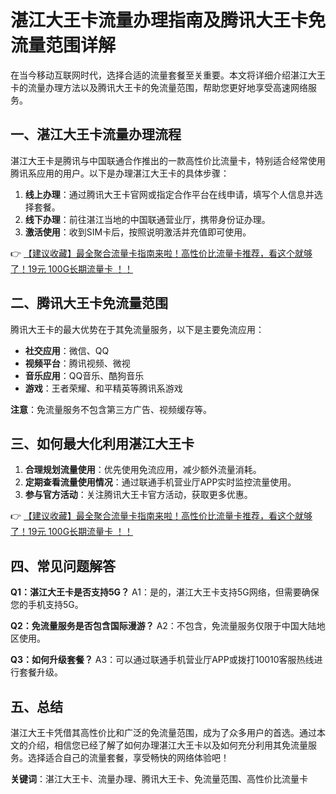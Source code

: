 # 湛江大王卡流量办理指南及腾讯大王卡免流量范围详解

在当今移动互联网时代，选择合适的流量套餐至关重要。本文将详细介绍湛江大王卡的流量办理方法以及腾讯大王卡的免流量范围，帮助您更好地享受高速网络服务。

## 一、湛江大王卡流量办理流程

湛江大王卡是腾讯与中国联通合作推出的一款高性价比流量卡，特别适合经常使用腾讯系应用的用户。以下是办理湛江大王卡的具体步骤：

1. **线上办理**：通过腾讯大王卡官网或指定合作平台在线申请，填写个人信息并选择套餐。
2. **线下办理**：前往湛江当地的中国联通营业厅，携带身份证办理。
3. **激活使用**：收到SIM卡后，按照说明激活并充值即可使用。

👉 [【建议收藏】最全聚合流量卡指南来啦！高性价比流量卡推荐，看这个就够了！19元 100G长期流量卡 ！！](https://bit.ly/Liuliangka)

## 二、腾讯大王卡免流量范围

腾讯大王卡的最大优势在于其免流量服务，以下是主要免流应用：

- **社交应用**：微信、QQ
- **视频平台**：腾讯视频、微视
- **音乐应用**：QQ音乐、酷狗音乐
- **游戏**：王者荣耀、和平精英等腾讯系游戏

**注意**：免流量服务不包含第三方广告、视频缓存等。

## 三、如何最大化利用湛江大王卡

1. **合理规划流量使用**：优先使用免流应用，减少额外流量消耗。
2. **定期查看流量使用情况**：通过联通手机营业厅APP实时监控流量使用。
3. **参与官方活动**：关注腾讯大王卡官方活动，获取更多优惠。

👉 [【建议收藏】最全聚合流量卡指南来啦！高性价比流量卡推荐，看这个就够了！19元 100G长期流量卡 ！！](https://bit.ly/Liuliangka)

## 四、常见问题解答

**Q1：湛江大王卡是否支持5G？**
A1：是的，湛江大王卡支持5G网络，但需要确保您的手机支持5G。

**Q2：免流量服务是否包含国际漫游？**
A2：不包含，免流量服务仅限于中国大陆地区使用。

**Q3：如何升级套餐？**
A3：可以通过联通手机营业厅APP或拨打10010客服热线进行套餐升级。

## 五、总结

湛江大王卡凭借其高性价比和广泛的免流量范围，成为了众多用户的首选。通过本文的介绍，相信您已经了解了如何办理湛江大王卡以及如何充分利用其免流量服务。选择适合自己的流量套餐，享受畅快的网络体验吧！

**关键词**：湛江大王卡、流量办理、腾讯大王卡、免流量范围、高性价比流量卡